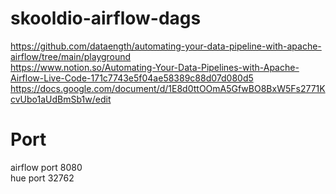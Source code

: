 # skooldio-airflow-dags
https://github.com/dataength/automating-your-data-pipeline-with-apache-airflow/tree/main/playground <br />
https://www.notion.so/Automating-Your-Data-Pipelines-with-Apache-Airflow-Live-Code-171c7743e5f04ae58389c88d07d080d5 <br />
https://docs.google.com/document/d/1E8d0ttOOmA5GfwBO8BxW5Fs2771KcvUbo1aUdBmSb1w/edit <br />

# Port
airflow port 8080 <br />
hue port 32762 <br />
